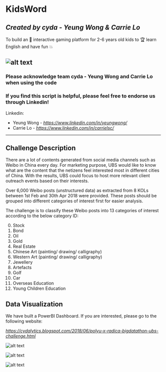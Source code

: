 # KidsWord 
## *<b>Created by cyda - Yeung Wong & Carrie Lo</b>*
To build an 🌈 interactive gaming platform for 2-6 years old kids to 🏆 learn English and have fun 💥


![alt text](https://2.bp.blogspot.com/-JDCofS2Pvic/WxQCv_XstyI/AAAAAAAAABM/rWHKnG4ItnMULgmO_tWAuGTNL6kAexJlACK4BGAYYCw/s1000/tight%2Bbanner.png)
---------------------------------------------------------------------------------------------
### Please acknowledge team cyda - Yeung Wong and Carrie Lo when using the code

### If you find this script is helpful, please feel free to endorse us through Linkedin!
Linkedin:

* Yeung Wong - *https://www.linkedin.com/in/yeungwong/*
* Carrie Lo - *https://www.linkedin.com/in/carrielsc/*
---------------------------------------------------------------------------------------------
## Challenge Description
There are a lot of contents generated from social media channels such as Weibo in China every day. For marketing purpose, UBS would like to know what are the content that the netizens feel interested most in different cities of China. With the results, UBS could focus to host more relevant client outreach events based on their interests.

Over 6,000 Weibo posts (unstructured data) as extracted from 8 KOLs between 1st Feb and 30th Apr 2018 were provided. These posts should be grouped into different categories of interest first for easier analysis. 

The challenge is to classify these Weibo posts into 13 categories of interest according to the below category ID:

0. Stock
1. Bond
2. Oil
3. Gold
4. Real Estate
5. Chinese Art (painting/ drawing/ calligraphy)
6. Western Art (painting/ drawing/ calligraphy)
7. Jewellery
8. Artefacts
9. Golf
10. Car
11. Overseas Education
12. Young Children Education

## Data Visualization
We have built a PowerBI Dashboard. If you are interested, please go to the following website:

*https://cydalytics.blogspot.com/2018/06/polyu-x-radica-bigdatathon-ubs-challenge.html*

![alt text](https://2.bp.blogspot.com/-cTAMGmjaBEQ/WxXyG4MylYI/AAAAAAAAACE/Yw7VFW-Ie8cfJBTHnofFu7Q722gHEjaWACLcBGAs/s1600/p_1.png)

![alt text](https://2.bp.blogspot.com/-TETc101oTQM/WxXzh-I9ODI/AAAAAAAAACQ/OWek47za8xU7O-TPr8tvqSDYZvXKIrFOgCLcBGAs/s1600/p_2.png)

![alt text](https://1.bp.blogspot.com/-lnwN8Mezd7g/WxX3XCuhpjI/AAAAAAAAACc/jTvyZ4VSb30GvBWNtlA3_901wXwEyz09QCLcBGAs/s1600/p_3.png)

